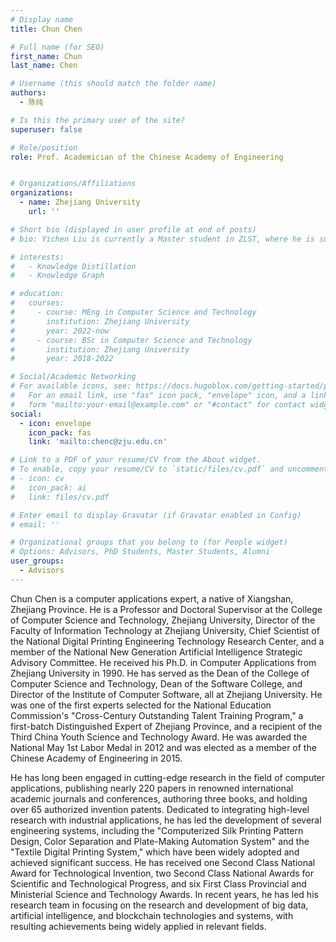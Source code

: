 ```yaml
---
# Display name
title: Chun Chen

# Full name (for SEO)
first_name: Chun
last_name: Chen

# Username (this should match the folder name)
authors:
  - 陈纯

# Is this the primary user of the site?
superuser: false

# Role/position
role: Prof. Academician of the Chinese Academy of Engineering


# Organizations/Affiliations
organizations:
  - name: Zhejiang University
    url: ''

# Short bio (displayed in user profile at end of posts)
# bio: Yichen Liu is currently a Master student in ZLST, where he is supervised by Prof.Can Wang.

# interests:
#   - Knowledge Distillation
#   - Knowledge Graph

# education:
#   courses:
#     - course: MEng in Computer Science and Technology
#       institution: Zhejiang University
#       year: 2022-now
#     - course: BSc in Computer Science and Technology
#       institution: Zhejiang University
#       year: 2018-2022

# Social/Academic Networking
# For available icons, see: https://docs.hugoblox.com/getting-started/page-builder/#icons
#   For an email link, use "fas" icon pack, "envelope" icon, and a link in the
#   form "mailto:your-email@example.com" or "#contact" for contact widget.
social:
  - icon: envelope
    icon_pack: fas
    link: 'mailto:chenc@zju.edu.cn'

# Link to a PDF of your resume/CV from the About widget.
# To enable, copy your resume/CV to `static/files/cv.pdf` and uncomment the lines below.
# - icon: cv
#   icon_pack: ai
#   link: files/cv.pdf

# Enter email to display Gravatar (if Gravatar enabled in Config)
# email: ''

# Organizational groups that you belong to (for People widget)
# Options: Advisors, PhD Students, Master Students, Alumni
user_groups:
  - Advisors
---
```


Chun Chen is a computer applications expert, a native of Xiangshan, Zhejiang Province. He is a Professor and Doctoral Supervisor at the College of Computer Science and Technology, Zhejiang University, Director of the Faculty of Information Technology at Zhejiang University, Chief Scientist of the National Digital Printing Engineering Technology Research Center, and a member of the National New Generation Artificial Intelligence Strategic Advisory Committee. He received his Ph.D. in Computer Applications from Zhejiang University in 1990. He has served as the Dean of the College of Computer Science and Technology, Dean of the Software College, and Director of the Institute of Computer Software, all at Zhejiang University.  He was one of the first experts selected for the National Education Commission's "Cross-Century Outstanding Talent Training Program," a first-batch Distinguished Expert of Zhejiang Province, and a recipient of the Third China Youth Science and Technology Award.  He was awarded the National May 1st Labor Medal in 2012 and was elected as a member of the Chinese Academy of Engineering in 2015.

He has long been engaged in cutting-edge research in the field of computer applications, publishing nearly 220 papers in renowned international academic journals and conferences, authoring three books, and holding over 65 authorized invention patents.  Dedicated to integrating high-level research with industrial applications, he has led the development of several engineering systems, including the "Computerized Silk Printing Pattern Design, Color Separation and Plate-Making Automation System" and the "Textile Digital Printing System," which have been widely adopted and achieved significant success.  He has received one Second Class National Award for Technological Invention, two Second Class National Awards for Scientific and Technological Progress, and six First Class Provincial and Ministerial Science and Technology Awards.  In recent years, he has led his research team in focusing on the research and development of big data, artificial intelligence, and blockchain technologies and systems, with resulting achievements being widely applied in relevant fields.